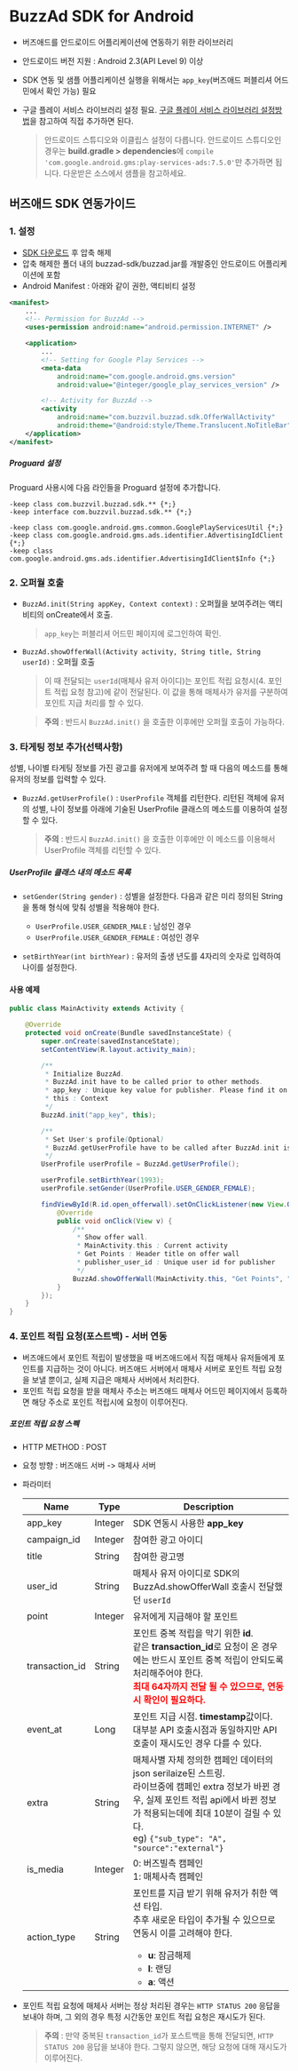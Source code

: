 # BuzzAd SDK for Android
- 버즈애드를 안드로이드 어플리케이션에 연동하기 위한 라이브러리
- 안드로이드 버전 지원 : Android 2.3(API Level 9) 이상
- SDK 연동 및 샘플 어플리케이션 실행을 위해서는 `app_key`(버즈애드 퍼블리셔 어드민에서 확인 가능) 필요
- 구글 플레이 서비스 라이브러리 설정 필요. [구글 플레이 서비스 라이브러리 설정방법](https://developers.google.com/android/guides/setup)을 참고하여 직접 추가하면 된다.

    > 안드로이드 스튜디오와 이클립스 설정이 다릅니다. 안드로이드 스튜디오인 경우는 **build.gradle > dependencies**에 `compile 'com.google.android.gms:play-services-ads:7.5.0'`만 추가하면 됩니다. 다운받은 소스에서 샘플을 참고하세요.

## 버즈애드 SDK 연동가이드

### 1. 설정
- [SDK 다운로드](https://github.com/Buzzvil/buzzad-sdk-publisher/archive/master.zip) 후 압축 해제
- 압축 해제한 폴더 내의 buzzad-sdk/buzzad.jar를 개발중인 안드로이드 어플리케이션에 포함
- Android Manifest : 아래와 같이 권한, 액티비티 설정

```Xml
<manifest>
    ...
    <!-- Permission for BuzzAd -->
    <uses-permission android:name="android.permission.INTERNET" />

    <application>
        ...
        <!-- Setting for Google Play Services -->
        <meta-data
            android:name="com.google.android.gms.version"
            android:value="@integer/google_play_services_version" />

        <!-- Activity for BuzzAd -->
        <activity
            android:name="com.buzzvil.buzzad.sdk.OfferWallActivity"
            android:theme="@android:style/Theme.Translucent.NoTitleBar" />
    </application>
</manifest>
```

##### Proguard 설정
Proguard 사용시에 다음 라인들을 Proguard 설정에 추가합니다.

```
-keep class com.buzzvil.buzzad.sdk.** {*;}
-keep interface com.buzzvil.buzzad.sdk.** {*;}

-keep class com.google.android.gms.common.GooglePlayServicesUtil {*;}
-keep class com.google.android.gms.ads.identifier.AdvertisingIdClient {*;}
-keep class com.google.android.gms.ads.identifier.AdvertisingIdClient$Info {*;}
```


### 2. 오퍼월 호출
- `BuzzAd.init(String appKey, Context context)` : 오퍼월을 보여주려는 액티비티의 onCreate에서 호출.

    > `app_key`는 퍼블리셔 어드민 페이지에 로그인하여 확인.

- `BuzzAd.showOfferWall(Activity activity, String title, String userId)` : 오퍼월 호출

    > 이 때 전달되는 `userId`(매체사 유저 아이디)는 포인트 적립 요청시(4. 포인트 적립 요청 참고)에 같이 전달된다. 이 값을 통해 매체사가 유저를 구분하여 포인트 지급 처리를 할 수 있다.
    
    > **주의** : 반드시 `BuzzAd.init()` 을 호출한 이후에만 오퍼월 호출이 가능하다.

### 3. 타게팅 정보 추가(선택사항)
성별, 나이별 타게팅 정보를 가진 광고를 유저에게 보여주려 할 때 다음의 메소드를 통해 유저의 정보를 입력할 수 있다.

- `BuzzAd.getUserProfile()` : `UserProfile` 객체를 리턴한다. 리턴된 객체에 유저의 성별, 나이 정보를 아래에 기술된 UserProfile 클래스의 메소드를 이용하여 설정할 수 있다.

    > **주의** : 반드시 `BuzzAd.init()` 을 호출한 이후에만 이 메소드를 이용해서 UserProfile 객체를 리턴할 수 있다.

##### UserProfile 클래스 내의 메소드 목록
- `setGender(String gender)` : 성별을 설정한다. 다음과 같은 미리 정의된 String을 통해 형식에 맞춰 성별을 적용해야 한다.
    - `UserProfile.USER_GENDER_MALE` : 남성인 경우
    - `UserProfile.USER_GENDER_FEMALE` : 여성인 경우

- `setBirthYear(int birthYear)` : 유저의 출생 년도를 4자리의 숫자로 입력하여 나이를 설정한다.

#### 사용 예제

```Java
public class MainActivity extends Activity {

    @Override
    protected void onCreate(Bundle savedInstanceState) {
        super.onCreate(savedInstanceState);
        setContentView(R.layout.activity_main);

        /**
         * Initialize BuzzAd.
         * BuzzAd.init have to be called prior to other methods.
         * app_key : Unique key value for publisher. Please find it on your BuzzAd dashboard.
         * this : Context
         */
        BuzzAd.init("app_key", this);

        /**
         * Set User's profile(Optional)
         * BuzzAd.getUserProfile have to be called after BuzzAd.init is called.
         */
        UserProfile userProfile = BuzzAd.getUserProfile();

        userProfile.setBirthYear(1993);
        userProfile.setGender(UserProfile.USER_GENDER_FEMALE);

        findViewById(R.id.open_offerwall).setOnClickListener(new View.OnClickListener() {
            @Override
            public void onClick(View v) {
                /**
                 * Show offer wall.
                 * MainActivity.this : Current activity
                 * Get Points : Header title on offer wall
                 * publisher_user_id : Unique user id for publisher
                 */
                BuzzAd.showOfferWall(MainActivity.this, "Get Points", "publisher_user_id");
            }
        });
    }
}
```

### 4. 포인트 적립 요청(포스트백)  - 서버 연동
- 버즈애드에서 포인트 적립이 발생했을 때 버즈애드에서 직접 매체사 유저들에게 포인트를 지급하는 것이 아니다. 버즈애드 서버에서 매체사 서버로 포인트 적립 요청을 보낼 뿐이고, 실제 지급은 매체사 서버에서 처리한다.
- 포인트 적립 요청을 받을 매체사 주소는 버즈애드 매체사 어드민 페이지에서 등록하면 해당 주소로 포인트 적립시에 요청이 이루어진다.

##### 포인트 적립 요청 스펙
- HTTP METHOD : POST
- 요청 방향 : 버즈애드 서버 -> 매체사 서버
- 파라미터

    | Name  | Type | Description |
    | ------ | ----------| ----------- |
    | app_key  | Integer | SDK 연동시 사용한 **app_key**  |
    | campaign_id | Integer | 참여한 광고 아이디  |
    | title | String | 참여한 광고명  |
    | user_id  | String | 매체사 유저 아이디로 SDK의 BuzzAd.showOfferWall 호출시 전달했던  `userId`|
    | point | Integer | 유저에게 지급해야 할 포인트 |
    | transaction_id | String | 포인트 중복 적립을 막기 위한 **id**.<br>같은 **transaction_id**로 요청이 온 경우에는 반드시 포인트 중복 적립이 안되도록 처리해주어야 한다.<br><span style="color:red">**최대 64자까지 전달 될 수 있으므로, 연동 시 확인이 필요하다.**</span>|
    | event_at | Long | 포인트 지급 시점. **timestamp**값이다.<br>대부분 API 호출시점과 동일하지만 API 호출이 재시도인 경우 다를 수 있다.|
    | extra | String | 매체사별 자체 정의한 캠페인 데이터의 json serilaize된 스트링.<br>라이브중에 캠페인 extra 정보가 바뀐 경우, 실제 포인트 적립 api에서 바뀐 정보가 적용되는데에 최대 10분이 걸릴 수 있다.<br>eg) `{"sub_type": "A", "source":"external"}`|
    | is_media | Integer |0: 버즈빌측 캠페인<br>1: 매체사측 캠페인|
    | action_type | String | 포인트를 지급 받기 위해 유저가 취한 액션 타입.<br>추후 새로운 타입이 추가될 수 있으므로 연동시 이를 고려해야 한다. <ul><li><b>u</b>: 잠금해제 </li><li><b>l</b>: 랜딩</li><li><b>a</b>: 액션</li></ul>|

- 포인트 적립 요청에 매체사 서버는 정상 처리된 경우는 `HTTP STATUS 200` 응답을 보내야 하며, 그 외의 경우 특정 시간동안 포인트 적립 요청은 재시도가 된다.
    > **주의** : 만약 중복된 `transaction_id`가 포스트백을 통해 전달되면, `HTTP STATUS 200` 응답을 보내야 한다. 그렇지 않으면, 해당 요청에 대해 재시도가 이루어진다.
